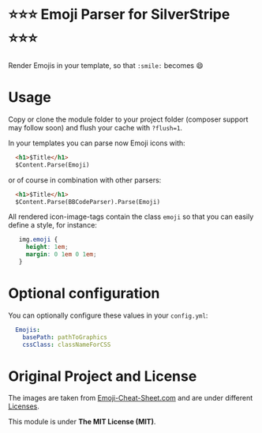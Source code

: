 # :star::star::star: Emoji Parser for SilverStripe :star::star::star:

Render Emojis in your template, so that `:smile:` becomes :smile:

# Usage

Copy or clone the module folder to your project folder (composer support may follow soon) and flush your cache with `?flush=1`.

In your templates you can parse now Emoji icons with:

```html
  <h1>$Title</h1>
  $Content.Parse(Emoji)
```

or of course in combination with other parsers:

```html
  <h1>$Title</h1>
  $Content.Parse(BBCodeParser).Parse(Emoji)
```

All rendered icon-image-tags contain the class `emoji` so that you can easily define a style, for instance:

```css
   img.emoji {
     height: 1em;
     margin: 0 1em 0 1em;
   }
```

# Optional configuration

You can optionally configure these values in your `config.yml`:

```yaml
  Emojis:
    basePath: pathToGraphics
    cssClass: classNameForCSS
```

# Original Project and License

The images are taken from [Emoji-Cheat-Sheet.com](https://github.com/arvida/emoji-cheat-sheet.com) and are under different [Licenses](https://github.com/arvida/emoji-cheat-sheet.com/blob/master/LICENSE).

This module is under **The MIT License (MIT)**.
